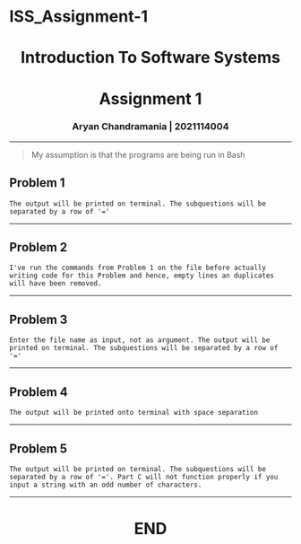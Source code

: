 # ISS_Assignment-1
# <center>Introduction To Software Systems</center>  

# <center>Assignment 1</center>

### <center>Aryan Chandramania | 2021114004</center>  

---  

> My assumption is that the programs are being run in Bash  

 ##  Problem 1

    The output will be printed on terminal. The subquestions will be separated by a row of '=' 

---  

## Problem 2  
      
    I've run the commands from Problem 1 on the file before actually writing code for this Problem and hence, empty lines an duplicates will have been removed.

---

## Problem 3  

    Enter the file name as input, not as argument. The output will be printed on terminal. The subquestions will be separated by a row of '=' 

---  

## Problem 4  
    
    The output will be printed onto terminal with space separation

---

## Problem 5

    The output will be printed on terminal. The subquestions will be separated by a row of '='. Part C will not function properly if you input a string with an odd number of characters.

---    

##
# <center> END </center>





  
                            

